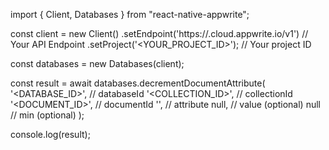 import { Client, Databases } from "react-native-appwrite";

const client = new Client()
    .setEndpoint('https://<REGION>.cloud.appwrite.io/v1') // Your API Endpoint
    .setProject('<YOUR_PROJECT_ID>'); // Your project ID

const databases = new Databases(client);

const result = await databases.decrementDocumentAttribute(
    '<DATABASE_ID>', // databaseId
    '<COLLECTION_ID>', // collectionId
    '<DOCUMENT_ID>', // documentId
    '', // attribute
    null, // value (optional)
    null // min (optional)
);

console.log(result);
